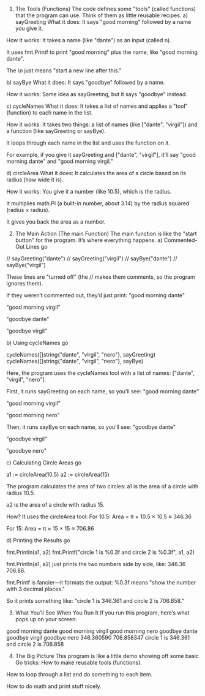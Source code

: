 1. The Tools (Functions)
The code defines some "tools" (called functions) that the program can use. Think of them as little reusable recipes.
a) sayGreeting
What it does: It says "good morning" followed by a name you give it.

How it works: 
It takes a name (like "dante") as an input (called n).

It uses fmt.Printf to print "good morning" plus the name, like "good morning dante".

The \n just means "start a new line after this."

b) sayBye
What it does: It says "goodbye" followed by a name.

How it works: Same idea as sayGreeting, but it says "goodbye" instead.

c) cycleNames
What it does: It takes a list of names and applies a "tool" (function) to each name in the list.

How it works: 
It takes two things: a list of names (like ["dante", "virgil"]) and a function (like sayGreeting or sayBye).

It loops through each name in the list and uses the function on it.

For example, if you give it sayGreeting and ["dante", "virgil"], it’ll say "good morning dante" and "good morning virgil."

d) circleArea
What it does: It calculates the area of a circle based on its radius (how wide it is).

How it works: 
You give it a number (like 10.5), which is the radius.

It multiplies math.Pi (a built-in number, about 3.14) by the radius squared (radius × radius).

It gives you back the area as a number.

2. The Main Action (The main Function)
The main function is like the "start button" for the program. It’s where everything happens.
a) Commented-Out Lines
go

// sayGreeting("dante")
// sayGreeting("virgil")
// sayBye("dante")
// sayBye("virgil")

These lines are "turned off" (the // makes them comments, so the program ignores them).

If they weren’t commented out, they’d just print:
"good morning dante"

"good morning virgil"

"goodbye dante"

"goodbye virgil"

b) Using cycleNames
go

cycleNames([]string{"dante", "virgil", "nero"}, sayGreeting)
cycleNames([]string{"dante", "virgil", "nero"}, sayBye)

Here, the program uses the cycleNames tool with a list of names: ["dante", "virgil", "nero"].

First, it runs sayGreeting on each name, so you’ll see:
"good morning dante"

"good morning virgil"

"good morning nero"

Then, it runs sayBye on each name, so you’ll see:
"goodbye dante"

"goodbye virgil"

"goodbye nero"

c) Calculating Circle Areas
go

a1 := circleArea(10.5)
a2 := circleArea(15)

The program calculates the area of two circles:
a1 is the area of a circle with radius 10.5.

a2 is the area of a circle with radius 15.

How? It uses the circleArea tool:
For 10.5: Area = π × 10.5 × 10.5 ≈ 346.36

For 15: Area = π × 15 × 15 ≈ 706.86

d) Printing the Results
go

fmt.Println(a1, a2)
fmt.Printf("circle 1 is %0.3f and circle 2 is %0.3f", a1, a2)

fmt.Println(a1, a2) just prints the two numbers side by side, like: 346.36 706.86.

fmt.Printf is fancier—it formats the output:
%0.3f means "show the number with 3 decimal places."

So it prints something like: "circle 1 is 346.361 and circle 2 is 706.858."

3. What You’ll See When You Run It
If you run this program, here’s what pops up on your screen:

good morning dante
good morning virgil
good morning nero
goodbye dante
goodbye virgil
goodbye nero
346.360590 706.858347
circle 1 is 346.361 and circle 2 is 706.858

4. The Big Picture
This program is like a little demo showing off some basic Go tricks:
How to make reusable tools (functions).

How to loop through a list and do something to each item.

How to do math and print stuff nicely.


